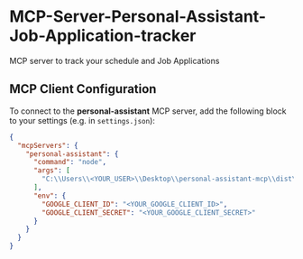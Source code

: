 # MCP-Server-Personal-Assistant-Job-Application-tracker
MCP server to track your schedule and Job Applications

## MCP Client Configuration

To connect to the **personal-assistant** MCP server, add the following block to your settings (e.g. in `settings.json`):

```json
{
  "mcpServers": {
    "personal-assistant": {
      "command": "node",
      "args": [
        "C:\\Users\\<YOUR_USER>\\Desktop\\personal-assistant-mcp\\dist\\server.js"
      ],
      "env": {
        "GOOGLE_CLIENT_ID": "<YOUR_GOOGLE_CLIENT_ID>",
        "GOOGLE_CLIENT_SECRET": "<YOUR_GOOGLE_CLIENT_SECRET>"
      }
    }
  }
}
